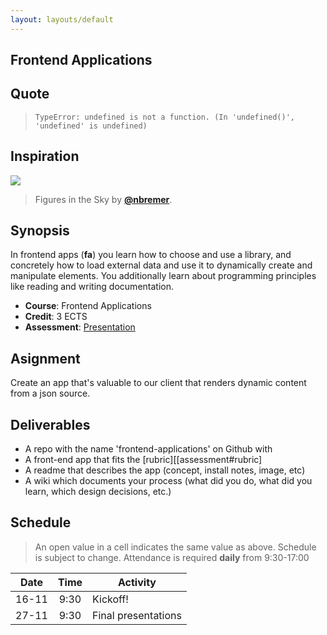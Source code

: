 ```yaml
---
layout: layouts/default
---
```


## Frontend Applications

## Quote

> ```text
> TypeError: undefined is not a function. (In 'undefined()', 'undefined' is undefined)
> ```

## Inspiration

[![][inspiration-cover]][inspiration-link]

> Figures in the Sky by [**@nbremer**][inspiration-author].

## Synopsis

In frontend apps (**fa**) you learn how to choose and use a library, and concretely how
to load external data and use it to dynamically create and manipulate elements.  You additionally learn about
programming principles like reading and writing documentation.

*   **Course**: Frontend Applications
*   **Credit**: 3 ECTS
*   **Assessment**: [Presentation][assessment]

## Asignment
Create an app that's valuable to our client that renders dynamic content from a json source.

## Deliverables
- A repo with the name 'frontend-applications' on Github with
- A front-end app that fits the [rubric][[assessment#rubric]
- A readme that describes the app (concept, install notes, image, etc)
- A wiki which documents your process (what did you do, what did you learn, which design decisions, etc.)

## Schedule
> An open value in a cell indicates the same value as above.
> Schedule is subject to change.
Attendance is required **daily** from 9:30-17:00

| Date  |   Time    | Activity                                |
| ----- | :-------: | --------------------------------------- |
| 16-11 |   9:30    | Kickoff!                                |
| 27-11 |   9:30    | Final presentations                     |


[banner]: https://cdn.jsdelivr.net/gh/cmda-tt/logo@6b810afa/banner-frontend-applications.svg

[inspiration-cover]: ../images/figures-in-the-sky.jpg

[inspiration-link]: http://www.datasketch.es/may/code/nadieh/

[inspiration-author]: https://github.com/nbremer

[assessment]: ./assessment.md
